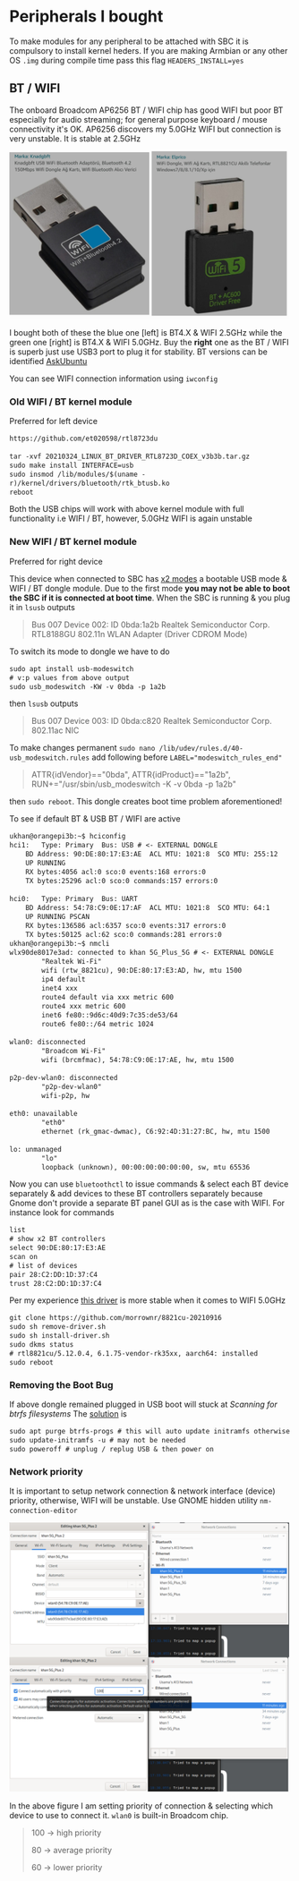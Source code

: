 # Peripherals I bought 
To make modules for any peripheral to be attached with SBC it is compulsory to install kernel heders. If you are making Armbian or any other OS `.img` during compile time pass this flag `HEADERS_INSTALL=yes` 

## BT / WIFI 
The onboard Broadcom AP6256 BT / WIFI chip has good WIFI but poor BT especially for audio streaming; for general purpose keyboard / mouse connectivity it's OK. AP6256 discovers my 5.0GHz WIFI but connection is very unstable. It is stable at 2.5GHz

<img src="BT-WIFI.jpg" width="500" />

I bought both of these the blue one [left] is BT4.X & WIFI 2.5GHz while the green one [right] is BT4.X & WIFI 5.0GHz. Buy the **right** one as the BT / WIFI is superb just use USB3 port to plug it for stability. BT versions can be identified [AskUbuntu](https://askubuntu.com/a/591813)

You can see WIFI connection information using `iwconfig`

### Old WIFI / BT kernel module 
Preferred for left device
```
https://github.com/et020598/rtl8723du

tar -xvf 20210324_LINUX_BT_DRIVER_RTL8723D_COEX_v3b3b.tar.gz
sudo make install INTERFACE=usb
sudo insmod /lib/modules/$(uname -r)/kernel/drivers/bluetooth/rtk_btusb.ko
reboot
```
Both the USB chips will work with above kernel module with full functionality i.e WIFI / BT, however, 5.0GHz WIFI is again unstable

### New WIFI / BT kernel module
Preferred for right device


This device when connected to SBC has [x2 modes](https://github.com/morrownr/8821cu-20210916/issues/92) a bootable USB mode & WIFI / BT dongle module. Due to the first mode **you may not be able to boot the SBC if it is connected at boot time**. When the SBC is running & you plug it in `lsusb` outputs
> Bus 007 Device 002: ID 0bda:1a2b Realtek Semiconductor Corp. RTL8188GU 802.11n WLAN Adapter (Driver CDROM Mode)

To switch its mode to dongle we have to do
```
sudo apt install usb-modeswitch
# v:p values from above output
sudo usb_modeswitch -KW -v 0bda -p 1a2b
```
then `lsusb` outputs
> Bus 007 Device 003: ID 0bda:c820 Realtek Semiconductor Corp. 802.11ac NIC

To make changes permanent `sudo nano /lib/udev/rules.d/40-usb_modeswitch.rules` add following before `LABEL="modeswitch_rules_end"`

> ATTR{idVendor}=="0bda", ATTR{idProduct}=="1a2b", RUN+="/usr/sbin/usb_modeswitch -K -v 0bda -p 1a2b"

then `sudo reboot`. This dongle creates boot time problem aforementioned!

To see if default BT & USB BT / WIFI are active
```
ukhan@orangepi3b:~$ hciconfig
hci1:	Type: Primary  Bus: USB # <- EXTERNAL DONGLE
	BD Address: 90:DE:80:17:E3:AE  ACL MTU: 1021:8  SCO MTU: 255:12
	UP RUNNING 
	RX bytes:4056 acl:0 sco:0 events:168 errors:0
	TX bytes:25296 acl:0 sco:0 commands:157 errors:0

hci0:	Type: Primary  Bus: UART
	BD Address: 54:78:C9:0E:17:AF  ACL MTU: 1021:8  SCO MTU: 64:1
	UP RUNNING PSCAN 
	RX bytes:136586 acl:6357 sco:0 events:317 errors:0
	TX bytes:50125 acl:62 sco:0 commands:281 errors:0
ukhan@orangepi3b:~$ nmcli
wlx90de8017e3ad: connected to khan 5G_Plus_5G # <- EXTERNAL DONGLE
        "Realtek Wi-Fi"
        wifi (rtw_8821cu), 90:DE:80:17:E3:AD, hw, mtu 1500
        ip4 default
        inet4 xxx
        route4 default via xxx metric 600
        route4 xxx metric 600
        inet6 fe80::9d6c:40d9:7c35:de53/64
        route6 fe80::/64 metric 1024

wlan0: disconnected
        "Broadcom Wi-Fi"
        wifi (brcmfmac), 54:78:C9:0E:17:AE, hw, mtu 1500

p2p-dev-wlan0: disconnected
        "p2p-dev-wlan0"
        wifi-p2p, hw

eth0: unavailable
        "eth0"
        ethernet (rk_gmac-dwmac), C6:92:4D:31:27:BC, hw, mtu 1500

lo: unmanaged
        "lo"
        loopback (unknown), 00:00:00:00:00:00, sw, mtu 65536

```

Now you can use `bluetoothctl` to issue commands & select each BT device separately & add devices to these BT controllers separately because Gnome don't provide a separate BT panel GUI as is the case with WIFI. For instance look for commands 
```
list
# show x2 BT controllers
select 90:DE:80:17:E3:AE
scan on
# list of devices
pair 28:C2:DD:1D:37:C4
trust 28:C2:DD:1D:37:C4
```
Per my experience [this driver](https://github.com/morrownr/8821cu-20210916) is more stable when it comes to WIFI 5.0GHz
```
git clone https://github.com/morrownr/8821cu-20210916
sudo sh remove-driver.sh
sudo sh install-driver.sh
sudo dkms status
# rtl8821cu/5.12.0.4, 6.1.75-vendor-rk35xx, aarch64: installed
sudo reboot
```
### Removing the Boot Bug 
If above dongle remained plugged in USB boot will stuck at _Scanning for btrfs filesystems_ The [solution](https://ubuntuforums.org/showthread.php?t=2481847) is 
```
sudo apt purge btrfs-progs # this will auto update initramfs otherwise
sudo update-initramfs -u # may not be needed
sudo poweroff # unplug / replug USB & then power on
```
### Network priority 
It is important to setup network connection & network interface (device) priority, otherwise, WIFI will be unstable. Use GNOME hidden utility `nm-connection-editor`

<img src="network_priority.png" width="500" />

In the above figure I am setting priority of connection & selecting which device to use to connect it. `wlan0` is built-in Broadcom chip.

> 100 -> high priority
> 
> 80 -> average priority
> 
> 60 -> lower priority
